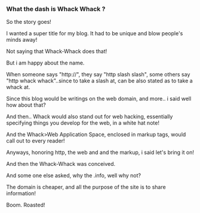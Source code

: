### What the dash is Whack Whack ?

So the story goes! 

I wanted a super title for my blog. It had to be unique and blow people's minds away! 

Not saying that Whack-Whack does that! 

But i am happy about the name. 

When someone says "http://", they say "http slash slash", 
some others say "http whack whack"..since to take a slash at, can be also stated as to take a whack at.  

Since this blog would be writings on the web domain, and more.. i said well how about that? 

And then.. Whack would also stand out for web hacking, essentially specifying things you develop for the web, in a white hat note!

And the Whack>Web Application Space, enclosed in markup tags, would call out to every reader! 

Anyways, honoring http, the web and and the markup, i said let's bring it on! 

And then the Whack-Whack was conceived. 

And some one else asked, why the .info, well why not? 

The domain is cheaper, and all the purpose of the site is to share information! 

Boom. Roasted!
